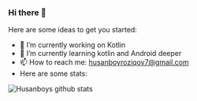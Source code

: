 ### Hi there 👋

Here are some ideas to get you started:

- 🔭 I’m currently working on Kotlin
- 🌱 I’m currently learning kotlin and Android deeper
- 📫 How to reach me: husanboyroziqov7@gmail.com
- Here are some stats:
  
![Husanboys github stats](https://github-readme-stats.vercel.app/api?username=RoziqovHusanboy&show_icons=true&theme=radical)

